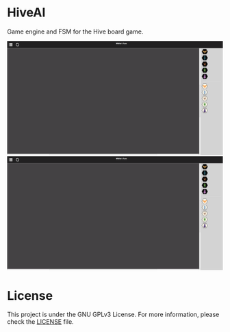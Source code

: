 # HiveAI
 Game engine and FSM for the Hive board game.

![alt text](images/main_screen.png)
![alt text](images/main_screen.png)



# License
This project is under the GNU GPLv3 License. For more information, please check the [LICENSE](./LICENSE) file.